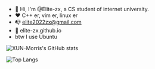 - 👋 Hi, I'm @Elite-zx, a CS student of internet university.
- ❤️  C++ er, vim er, linux er
- 📭 elite2022zx@gmail.com
- 🔗 elite-zx.github.io
- btw I use Ubuntu

![XUN-Morris's GitHub stats](https://github-readme-stats.vercel.app/api?username=Elite-zx&theme=transparent&show_icons=true)


![Top Langs](https://github-readme-stats.vercel.app/api/top-langs/?username=Elite-zx&layout=compact&hide=javascript,html,css&langs_count=6)

